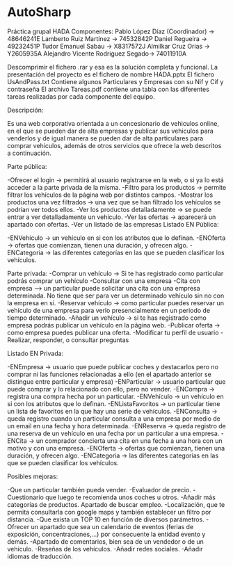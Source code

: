 # AutoSharp
Práctica grupal HADA
Componentes:
Pablo López Díaz (Coordinador) -> 48646241E
Lamberto Ruiz Martínez -> 74532842P
Daniel Regueira -> 49232451P
Tudor Emanuel Sabau -> X8317572J
Almilkar Cruz Orias -> Y2605935A
Alejandro Vicente Rodriguez Segado-> 74011910A



Descomprimir el fichero .rar y esa es la solución completa y funcional.
La presentación del proyecto es el fichero de nombre HADA.pptx
El fichero UsAndPass.txt Contiene algunos Particulares y Empresas con su Nif y Cif y contraseña
El archivo Tareas.pdf contiene una tabla con las diferentes tareas realizadas por cada componente
del equipo.




Descripción: 

Es una web corporativa orientada a un concesionario de vehiculos online, 
en el que se pueden dar de alta empresas y publicar sus vehiculos para venderlos 
y de igual manera se pueden dar de alta particulares para comprar vehiculos,
 además de otros servicios que ofrece la web descritos a continuación.

Parte pública: 

-Ofrecer el login -> permitirá al usuario registrarse en la web, o si ya lo está acceder a la parte privada de la misma. 
-Filtro para los productos -> permite filtrar los vehículos de la página web por distintos campos. 
-Mostrar los productos una vez filtrados -> una vez que se han filtrado los vehículos se podrían ver todos ellos. 
-Ver los productos detalladamente -> se puede entrar a ver detalladamente un vehículo. 
-Ver las ofertas -> aparecerá un apartado con ofertas. 
-Ver un listado de las empresas
Listado EN Pública:
  
-ENVehículo -> un vehículo en si con los atributos que lo definan. 
-ENOferta -> ofertas que comienzan, tienen una duración, y ofrecen algo. 
-ENCategoria -> las diferentes categorías en las que se pueden clasificar los vehículos. 

Parte privada: 
-Comprar un vehículo -> Si te has registrado como particular podrás comprar un vehículo 
-Consultar con una empresa
-Cita con empresa –> un particular puede solicitar una cita con una empresa determinada. No tiene que ser para ver un determinado vehículo sin no con la empresa en sí. 
-Reservar vehículo -> como particular puedes reservar un vehículo de una empresa para verlo presencialmente en un periodo de tiempo determinado. 
-Añadir un vehículo -> si te has registrado como empresa podrás publicar un vehículo en la página web. 
-Publicar oferta -> como empresa puedes publicar una oferta.
-Modificar tu perfil de usuario
-Realizar, responder, o consultar preguntas

Listado EN Privada: 

-ENEmpresa -> usuario que puede publicar coches y destacarlos pero no comprar ni las funciones relacionadas a ello (en el apartado anterior se distingue entre particular y empresa) 
-ENParticular -> usuario particular que puede comprar y lo relacionado con ello, pero no vender. 
-ENCompra -> registra una compra hecha por un particular. 
-ENVehículo -> un vehículo en si con los atributos que lo definan. 
-ENListaFavoritos -> un particular tiene un lista de favoritos en la que hay una serie de vehículos. 
-ENConsulta -> queda registro cuando un particular consulta a una empresa por medio de un email en una fecha y hora determinada. 
-ENReserva -> queda registro de una reserva de un vehículo en una fecha por un particular a una empresa. 
-ENCita -> un comprador concierta una cita en una fecha a una hora con un motivo y con una empresa. 
-ENOferta -> ofertas que comienzan, tienen una duración, y ofrecen algo. 
-ENCategoria -> las diferentes categorías en las que se pueden clasificar los vehículos. 

Posibles mejoras:

-Que un particular también pueda vender. 
-Evaluador de precio. 
-Cuestionario que luego te recomienda unos coches u otros. 
-Añadir más categorías de productos. Apartado de buscar empleo. 
-Localización, que te permita consultarla con google maps y también establecer un filtro por distancia. 
-Que exista un TOP 10 en función de diversos parámetros. 
-Ofrecer un apartado que sea un calendario de eventos (ferias de exposición, concentraciones,…) por consecuente la entidad evento y demás. 
-Apartado de comentarios, bien sea de un vendedor o de un vehículo. 
-Reseñas de los vehículos. 
-Añadir redes sociales. 
-Añadir idiomas de traducción.
